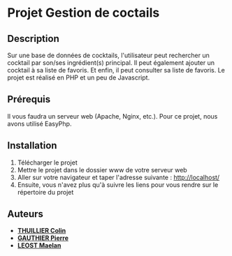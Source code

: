 # Projet Gestion de coctails

## Description

Sur une base de données de cocktails, l'utilisateur peut rechercher un cocktail par son/ses ingrédient(s) principal. Il peut également ajouter un cocktail à sa liste de favoris. Et enfin, il peut consulter sa liste de favoris.
Le projet est réalisé en PHP et un peu de Javascript.

## Prérequis

Il vous faudra un serveur web (Apache, Nginx, etc.). Pour ce projet, nous avons utilisé EasyPhp.

## Installation

1. Télécharger le projet
2. Mettre le projet dans le dossier www de votre serveur web
3. Aller sur votre navigateur et taper l'adresse suivante : <http://localhost/>
4. Ensuite, vous n'avez plus qu'à suivre les liens pour vous rendre sur le répertoire du projet

## Auteurs

* **[THUILLIER Colin](https://github.com/THUILLIERColin)**
* **[GAUTHIER Pierre](https://github.com/PierreGauthier57)**
* **[LEOST Maelan](https://github.com/MaelanL)**
